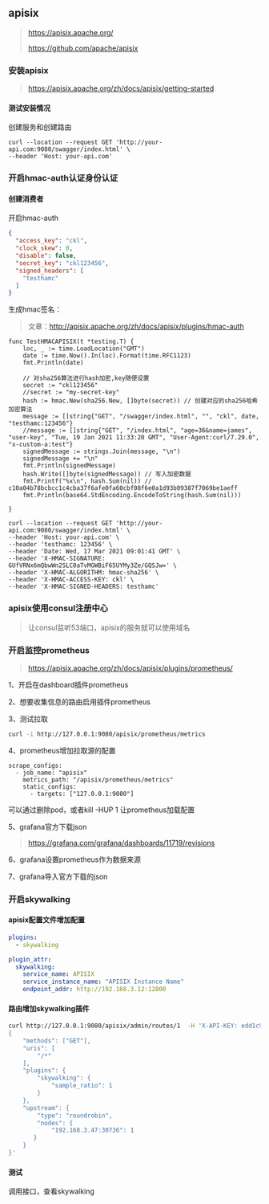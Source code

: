 ## apisix

> https://apisix.apache.org/
>
> https://github.com/apache/apisix

### 安装apisix

> https://apisix.apache.org/zh/docs/apisix/getting-started

#### 测试安装情况

创建服务和创建路由

```shell
curl --location --request GET 'http://your-api.com:9080/swagger/index.html' \
--header 'Host: your-api.com'
```



### 开启hmac-auth认证身份认证

#### 创建消费者

开启hmac-auth

```json
{
  "access_key": "ckl",
  "clock_skew": 0,
  "disable": false,
  "secret_key": "ckl123456",
  "signed_headers": [
    "testhamc"
  ]
}
```



生成hmac签名：

> 文章：http://apisix.apache.org/zh/docs/apisix/plugins/hmac-auth

```golang
func TestHMACAPISIX(t *testing.T) {
	loc, _ := time.LoadLocation("GMT")
	date := time.Now().In(loc).Format(time.RFC1123)
	fmt.Println(date)

	// 对sha256算法进行hash加密,key随便设置
	secret := "ckl123456"
	//secret := "my-secret-key"
	hash := hmac.New(sha256.New, []byte(secret)) // 创建对应的sha256哈希加密算法
	message := []string{"GET", "/swagger/index.html", "", "ckl", date, "testhamc:123456"}
	//message := []string{"GET", "/index.html", "age=36&name=james", "user-key", "Tue, 19 Jan 2021 11:33:20 GMT", "User-Agent:curl/7.29.0", "x-custom-a:test"}
	signedMessage := strings.Join(message, "\n")
	signedMessage += "\n"
	fmt.Println(signedMessage)
	hash.Write([]byte(signedMessage)) // 写入加密数据
	fmt.Printf("%x\n", hash.Sum(nil)) // c10a04b78bcbcc1c4cba37f6afe0fa60cbf08f6e0a1d93b09387f7069be1aeff
	fmt.Println(base64.StdEncoding.EncodeToString(hash.Sum(nil)))

}
```



```shell
curl --location --request GET 'http://your-api.com:9080/swagger/index.html' \
--header 'Host: your-api.com' \
--header 'testhamc: 123456' \
--header 'Date: Wed, 17 Mar 2021 09:01:41 GMT' \
--header 'X-HMAC-SIGNATURE: GUfVRNx6mQbwWn2SLC0aTvMGWBiF65UYMy3Ze/GQSJw=' \
--header 'X-HMAC-ALGORITHM: hmac-sha256' \
--header 'X-HMAC-ACCESS-KEY: ckl' \
--header 'X-HMAC-SIGNED-HEADERS: testhamc'
```



### apisix使用consul注册中心

> 让consul监听53端口，apisix的服务就可以使用域名
>



### 开启监控prometheus

> https://apisix.apache.org/zh/docs/apisix/plugins/prometheus/

1、开启在dashboard插件prometheus

2、想要收集信息的路由启用插件prometheus

3、测试拉取

```bash
curl -i http://127.0.0.1:9080/apisix/prometheus/metrics
```

4、prometheus增加拉取源的配置

```
scrape_configs:
  - job_name: "apisix"
    metrics_path: "/apisix/prometheus/metrics"
    static_configs:
      - targets: ["127.0.0.1:9080"]
```

可以通过删除pod，或者kill -HUP 1 让prometheus加载配置

5、grafana官方下载json

> https://grafana.com/grafana/dashboards/11719/revisions

6、grafana设置prometheus作为数据来源

7、grafana导入官方下载的json



### 开启skywalking

#### apisix配置文件增加配置

```yaml
plugins:
  - skywalking

plugin_attr:
  skywalking:
    service_name: APISIX
    service_instance_name: "APISIX Instance Name"
    endpoint_addr: http://192.168.3.12:12800
```

#### 路由增加skywalking插件

```bash
curl http://127.0.0.1:9080/apisix/admin/routes/1  -H 'X-API-KEY: edd1c9f034335f136f87ad84b625c8f1' -X PUT -d '
{
    "methods": ["GET"],
    "uris": [
        "/*"
    ],
    "plugins": {
        "skywalking": {
            "sample_ratio": 1
        }
    },
    "upstream": {
        "type": "roundrobin",
        "nodes": {
            "192.168.3.47:30736": 1
       }
    }
}'
```

#### 测试

调用接口，查看skywalking